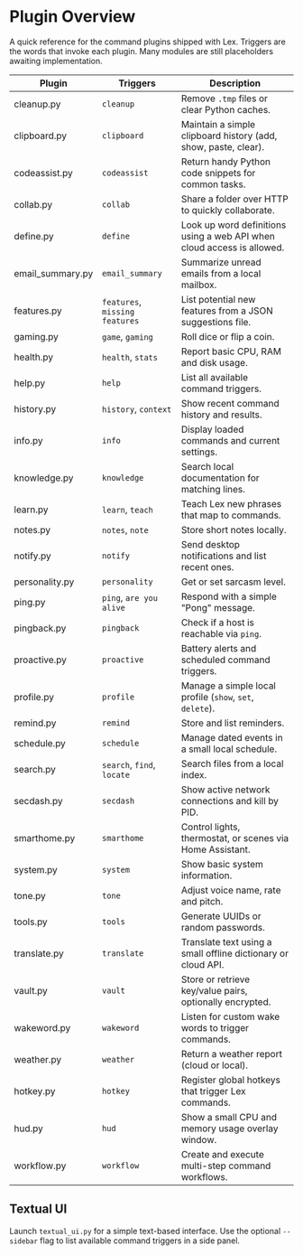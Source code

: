 # Plugin Overview

A quick reference for the command plugins shipped with Lex. Triggers are the words
that invoke each plugin. Many modules are still placeholders awaiting
implementation.

| Plugin | Triggers | Description |
|-------|----------|-------------|
| cleanup.py | `cleanup` | Remove `.tmp` files or clear Python caches. |
| clipboard.py | `clipboard` | Maintain a simple clipboard history (add, show, paste, clear). |
| codeassist.py | `codeassist` | Return handy Python code snippets for common tasks. |
| collab.py | `collab` | Share a folder over HTTP to quickly collaborate. |
| define.py | `define` | Look up word definitions using a web API when cloud access is allowed. |
| email_summary.py | `email_summary` | Summarize unread emails from a local mailbox. |
| features.py | `features`, `missing features` | List potential new features from a JSON suggestions file. |
| gaming.py | `game`, `gaming` | Roll dice or flip a coin. |
| health.py | `health`, `stats` | Report basic CPU, RAM and disk usage. |
| help.py | `help` | List all available command triggers. |
| history.py | `history`, `context` | Show recent command history and results. |
| info.py | `info` | Display loaded commands and current settings. |
| knowledge.py | `knowledge` | Search local documentation for matching lines. |
| learn.py | `learn`, `teach` | Teach Lex new phrases that map to commands. |
| notes.py | `notes`, `note` | Store short notes locally. |
| notify.py | `notify` | Send desktop notifications and list recent ones. |
| personality.py | `personality` | Get or set sarcasm level. |
| ping.py | `ping`, `are you alive` | Respond with a simple "Pong" message. |
| pingback.py | `pingback` | Check if a host is reachable via `ping`. |
| proactive.py | `proactive` | Battery alerts and scheduled command triggers. |
| profile.py | `profile` | Manage a simple local profile (`show`, `set`, `delete`). |
| remind.py | `remind` | Store and list reminders. |
| schedule.py | `schedule` | Manage dated events in a small local schedule. |
| search.py | `search`, `find`, `locate` | Search files from a local index. |
| secdash.py | `secdash` | Show active network connections and kill by PID. |
| smarthome.py | `smarthome` | Control lights, thermostat, or scenes via Home Assistant. |
| system.py | `system` | Show basic system information. |
| tone.py | `tone` | Adjust voice name, rate and pitch. |
| tools.py | `tools` | Generate UUIDs or random passwords. |
| translate.py | `translate` | Translate text using a small offline dictionary or cloud API. |
| vault.py | `vault` | Store or retrieve key/value pairs, optionally encrypted. |
| wakeword.py | `wakeword` | Listen for custom wake words to trigger commands. |
| weather.py | `weather` | Return a weather report (cloud or local). |
| hotkey.py | `hotkey` | Register global hotkeys that trigger Lex commands. |
| hud.py | `hud` | Show a small CPU and memory usage overlay window. |
| workflow.py | `workflow` | Create and execute multi-step command workflows. |

## Textual UI

Launch `textual_ui.py` for a simple text-based interface. Use the optional
`--sidebar` flag to list available command triggers in a side panel.

